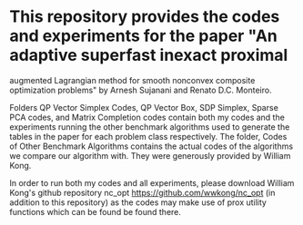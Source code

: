 # This repository provides the codes and experiments for the paper "An adaptive superfast inexact proximal
augmented Lagrangian method for smooth nonconvex composite optimization problems" by Arnesh Sujanani and Renato D.C. Monteiro. 

Folders QP Vector Simplex Codes, QP Vector Box, SDP Simplex, Sparse PCA codes, and Matrix Completion codes contain both my codes
and the experiments running the other benchmark algorithms used to generate the tables in the paper for each problem class respectively. The folder,
Codes of Other Benchmark Algorithms contains the actual codes of the algorithms we compare our algorithm with. They were generously provided by William Kong.

In order to run both my codes and all experiments, please download William Kong's github repository nc_opt https://github.com/wwkong/nc_opt (in addition 
to this repository) as the codes may make use of prox utility functions which can be found be found there. 


